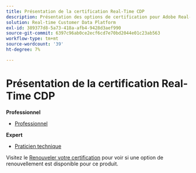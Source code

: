 ```yaml
---
title: Présentation de la certification Real-Time CDP
description: Présentation des options de certification pour Adobe Real-Time CDP
solution: Real-time Customer Data Platform
exl-id: 389377d8-5a73-418a-afb4-9428d3aef990
source-git-commit: 6397c96ab0ce2ecf6cd7e70bd2044e01c23ab563
workflow-type: tm+mt
source-wordcount: '39'
ht-degree: 7%

---
```


# Présentation de la certification Real-Time CDP

**Professionnel**

* [Professionnel](/help/certifications/rtcdp/rtcdp-p-business.md) <!--AD0-E602-->

**Expert**

* [Praticien technique](/help/certifications/rtcdp/rtcdp-e-technical.md) <!--AD0-E600 and E601-->

Visitez le [Renouveler votre certification](/help/certifications/renew.md) pour voir si une option de renouvellement est disponible pour ce produit.
